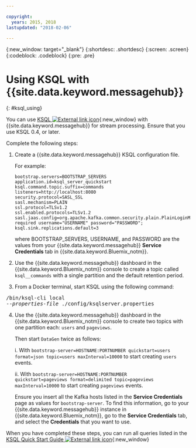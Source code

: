 ```yaml
---

copyright:
  years: 2015, 2018
lastupdated: "2018-02-06"

---
```


{:new_window: target="_blank"}
{:shortdesc: .shortdesc}
{:screen: .screen}
{:codeblock: .codeblock}
{:pre: .pre}

# Using KSQL with {{site.data.keyword.messagehub}}
{: #ksql_using}

You can use [KSQL ![External link icon](../../icons/launch-glyph.svg "External link icon")](https://github.com/confluentinc/ksql){:new_window} with {{site.data.keyword.messagehub}} for stream processing. Ensure that you use KSQL 0.4, or later. 

Complete the following steps:

1. Create a {{site.data.keyword.messagehub}} KSQL configuration file.

    For example:
    ```
    bootstrap.servers=BOOTSTRAP_SERVERS
    application.id=ksql_server_quickstart
    ksql.command.topic.suffix=commands
    listeners=http://localhost:8080
    security.protocol=SASL_SSL
    sasl.mechanism=PLAIN
    ssl.protocol=TLSv1.2
    ssl.enabled.protocols=TLSv1.2
    sasl.jaas.config=org.apache.kafka.common.security.plain.PlainLoginModule required username="USERNAME" password="PASSWORD";
    ksql.sink.replications.default=3
    ```
    where BOOTSTRAP_SERVERS, USERNAME, and PASSWORD are the values from your {{site.data.keyword.messagehub}} **Service Credentials** tab in {{site.data.keyword.Bluemix_notm}}.

2. Use the {{site.data.keyword.messagehub}} dashboard in the {{site.data.keyword.Bluemix_notm}} console to create a topic called <code>ksql__commands</code> with a single partition and the default retention period.
3. From a Docker terminal, start KSQL using the following command:
<pre class="pre">/bin/ksql-cli local 
--<var class="keyword varname">properties-file</var> ./config/ksqlserver.properties
</pre>
4. Use the {{site.data.keyword.messagehub}} dashboard in the {{site.data.keyword.Bluemix_notm}} console to create two topics with one partition each: <code>users</code> and <code>pageviews</code>.

    Then start <code>DataGen</code> twice as follows:
	
    i. With <code>bootstrap-server=HOSTNAME:PORTNUMBER quickstart=users format=json topic=users maxInterval=10000</code> to start creating <code>users</code> events.
	
    ii. With <code>bootstrap-server=HOSTNAME:PORTNUMBER quickstart=pageviews format=delimited topic=pageviews maxInterval=10000</code> to start creating <code>pageviews</code> events.
	
	Ensure you insert all the Kafka hosts listed in the **Service Credentials** page as values for <code>bootstrap-server</code>. To find this information, go to your {{site.data.keyword.messagehub}} instance in {{site.data.keyword.Bluemix_notm}}, go to the **Service Credentials** tab, and select the **Credentials** that you want to use.

When you have completed these steps, you can run all queries listed in the [KSQL Quick Start Guide ![External link icon](../../icons/launch-glyph.svg "External link icon")](https://github.com/confluentinc/ksql/tree/0.1.x/docs/quickstart#create-a-stream-and-table){:new_window}

